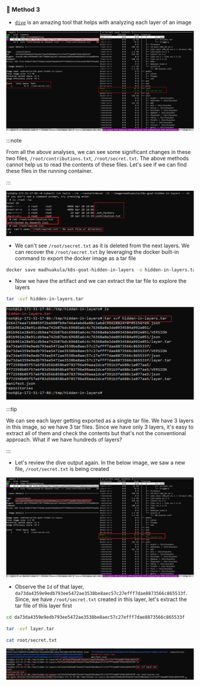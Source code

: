 ### 🎲 Method 3

* [`dive`](https://github.com/wagoodman/dive) is an amazing tool that helps with analyzing each layer of an image

![Scenario 15 dive](images/sc-15-4-0.png)

:::note

From all the above analyses, we can see some significant changes in these two files, `/root/contributions.txt`, `/root/secret.txt`. The above methods cannot help us to read the contents of these files. Let's see if we can find these files in the running container.

:::

![Scenario 15 dive](images/sc-15-5.png)

* We can't see `/root/secret.txt` as it is deleted from the next layers. We can recover the `/root/secret.txt` by leveraging the docker built-in command to export the docker image as a tar file

```bash
docker save madhuakula/k8s-goat-hidden-in-layers -o hidden-in-layers.tar
```

* Now we have the artifact and we can extract the tar file to explore the layers

```bash
tar -xvf hidden-in-layers.tar
```

![Scenario 15 tar file extraction](images/sc-15-6.png)

:::tip

We can see each layer getting exported as a single tar file. We have 3 layers in this image, so we have 3 tar files. Since we have only 3 layers, it's easy to extract all of them and check the contents but that's not the conventional approach. What if we have hundreds of layers?

:::

* Let's review the dive output again. In the below image, we saw a new file, `/root/secret.txt` is being created 

![Scenario 15 dive](images/sc-15-4-1.png)

* Observe the `Id` of that layer, `da73da4359e9edb793ee5472ae3538be8aec57c27efff7dae8873566c865533f`. Since, we have `/root/secret.txt` created in this layer, let's extract the tar file of this layer first

```bash
cd da73da4359e9edb793ee5472ae3538be8aec57c27efff7dae8873566c865533f
```

```bash
tar -xvf layer.tar
```

```bash
cat root/secret.txt
```

![Scenario 15 secret.txt contents](images/sc-15-7.png)